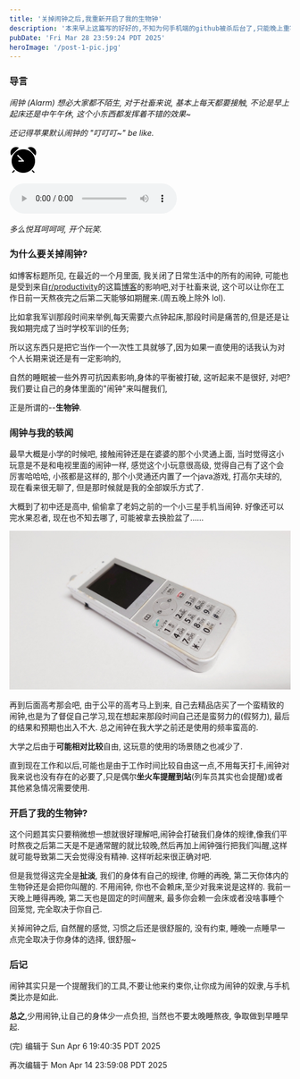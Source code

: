 ```yaml
---
title: '关掉闹钟之后,我重新开启了我的生物钟'
description: '本来早上这篇写的好好的,不知为何手机端的github被杀后台了,只能晚上重写了,不过也是让我意识到自己组织语言的水平真的有够弱的呵呵,就在这里重新写一下吧.'
pubDate: 'Fri Mar 28 23:59:24 PDT 2025'
heroImage: '/post-1-pic.jpg'
---
```

### 导言

*闹钟 (Alarm) 想必大家都不陌生, 对于社畜来说, 基本上每天都要接触, 不论是早上起床还是中午午休, 这个小东西都发挥着不错的效果~*

*还记得苹果默认闹钟的 "叮叮叮~" be like.*

![点击有惊喜](../../../public/icons8-alarm.gif)

<audio controls src="../../Resource/sound/apple-alarm-sound.mp3"></audio>

*多么悦耳呵呵呵, 开个玩笑.*

### 为什么要关掉闹钟?

如博客标题所见, 在最近的一个月里面, 我关闭了日常生活中的所有的闹钟, 可能也是受到来自[r/productivity](https://www.reddit.com/r/productivity/)的这篇[博客](https://www.reddit.com/r/productivity/comments/dxm6vw/snoozing_the_alarm_can_harm_you/)的影响吧,对于社畜来说, 这个可以让你在工作日前一天熬夜完之后第二天能够如期醒来.(周五晚上除外 lol).

比如拿我军训那段时间来举例,每天需要六点钟起床,那段时间是痛苦的,但是还是让我如期完成了当时学校军训的任务;

所以这东西只是把它当作一个一次性工具就够了,因为如果一直使用的话我认为对个人长期来说还是有一定影响的,

自然的睡眠被一些外界可抗因素影响,身体的平衡被打破, 这听起来不是很好, 对吧? 我们要让自己的身体里面的"闹钟"来叫醒我们,

正是所谓的--**生物钟**.

### 闹钟与我的轶闻

最早大概是小学的时候吧, 接触闹钟还是在婆婆的那个小灵通上面, 当时觉得这小玩意是不是和电视里面的闹钟一样, 感觉这个小玩意很高级, 觉得自己有了这个会厉害哈哈哈, 小孩都是这样的, 那个小灵通还内置了一个java游戏, 打高尔夫球的, 现在看来很无聊了, 但是那时候就是我的全部娱乐方式了.

大概到了初中还是高中, 偷偷拿了老妈之前的一个小三星手机当闹钟. 好像还可以完水果忍者, 现在也不知去哪了, 可能被拿去换脸盆了......

![Personal Handy-phone System](../../../public/Personal-Handy-phone-System.jpg)

再到后面高考那会吧, 由于公平的高考马上到来, 自己去精品店买了一个蛮精致的闹钟,也是为了督促自己学习,现在想起来那段时间自己还是蛮努力的(假努力), 最后的结果和预期也出入不大. 总之闹钟在我大学之前还是使用的频率蛮高的.

大学之后由于**可能相对比较**自由, 这玩意的使用的场景随之也减少了.

直到现在工作和以后,可能也是由于工作时间比较自由这一点,不用每天打卡,闹钟对我来说也没有存在的必要了,只是偶尔**坐火车提醒到站**(列车员其实也会提醒)或者其他紧急情况需要使用.

### 开启了我的生物钟?

这个问题其实只要稍微想一想就很好理解吧,闹钟会打破我们身体的规律,像我们平时熬夜之后第二天是不是通常醒的就比较晚,然后再加上闹钟强行把我们叫醒,这样就可能导致第二天会觉得没有精神. 这样听起来很正确对吧.

但是我觉得这完全是**扯淡**, 我们的身体有自己的规律, 你睡的再晚, 第二天你体内的生物钟还是会把你叫醒的. 不用闹钟, 你也不会赖床,至少对我来说是这样的. 我前一天晚上睡得再晚, 第二天也是固定的时间醒来, 最多你会赖一会床或者没啥事睡个回笼觉, 完全取决于你自己.

关掉闹钟之后, 自然醒的感觉, 习惯之后还是很舒服的, 没有约束, 睡晚一点睡早一点完全取决于你身体的选择, 很舒服~

### 后记

闹钟其实只是一个提醒我们的工具,不要让他来约束你,让你成为闹钟的奴隶,与手机类比亦是如此.

**总之**,少用闹钟,让自己的身体少一点负担, 当然也不要太晚睡熬夜, 争取做到早睡早起.

(完) 编辑于 Sun Apr 6 19:40:35 PDT 2025

再次编辑于 Mon Apr 14 23:59:08 PDT 2025
